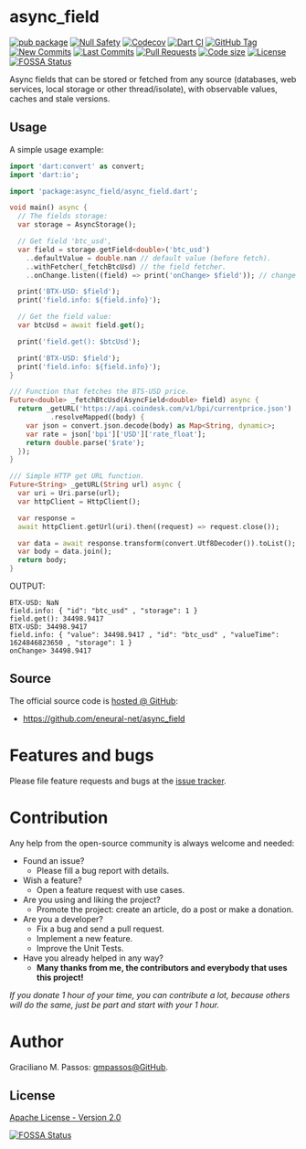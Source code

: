 # async_field

[![pub package](https://img.shields.io/pub/v/async_field.svg?logo=dart&logoColor=00b9fc)](https://pub.dev/packages/async_field)
[![Null Safety](https://img.shields.io/badge/null-safety-brightgreen)](https://dart.dev/null-safety)
[![Codecov](https://img.shields.io/codecov/c/github/eneural-net/async_field)](https://app.codecov.io/gh/eneural-net/async_field)
[![Dart CI](https://github.com/eneural-net/async_field/actions/workflows/dart.yml/badge.svg)](https://github.com/eneural-net/async_field/actions/workflows/dart.yml)
[![GitHub Tag](https://img.shields.io/github/v/tag/eneural-net/async_field?logo=git&logoColor=white)](https://github.com/eneural-net/async_field/releases)
[![New Commits](https://img.shields.io/github/commits-since/eneural-net/async_field/latest?logo=git&logoColor=white)](https://github.com/eneural-net/async_field/network)
[![Last Commits](https://img.shields.io/github/last-commit/eneural-net/async_field?logo=git&logoColor=white)](https://github.com/eneural-net/async_field/commits/master)
[![Pull Requests](https://img.shields.io/github/issues-pr/eneural-net/async_field?logo=github&logoColor=white)](https://github.com/eneural-net/async_field/pulls)
[![Code size](https://img.shields.io/github/languages/code-size/eneural-net/async_field?logo=github&logoColor=white)](https://github.com/eneural-net/async_field)
[![License](https://img.shields.io/github/license/eneural-net/async_field?logo=open-source-initiative&logoColor=green)](https://github.com/eneural-net/async_field/blob/master/LICENSE)
[![FOSSA Status](https://app.fossa.com/api/projects/git%2Bgithub.com%2Feneural-net%2Fasync_field.svg?type=shield)](https://app.fossa.com/projects/git%2Bgithub.com%2Feneural-net%2Fasync_field?ref=badge_shield)

Async fields that can be stored or fetched from any source (databases, web services, local storage or other thread/isolate), with observable values, caches and stale versions.

## Usage


A simple usage example:

```dart
import 'dart:convert' as convert;
import 'dart:io';

import 'package:async_field/async_field.dart';

void main() async {
  // The fields storage:
  var storage = AsyncStorage();

  // Get field 'btc_usd',
  var field = storage.getField<double>('btc_usd')
    ..defaultValue = double.nan // default value (before fetch).
    ..withFetcher(_fetchBtcUsd) // the field fetcher.
    ..onChange.listen((field) => print('onChange> $field')); // change listener.

  print('BTX-USD: $field');
  print('field.info: ${field.info}');

  // Get the field value:
  var btcUsd = await field.get();

  print('field.get(): $btcUsd');

  print('BTX-USD: $field');
  print('field.info: ${field.info}');
}

/// Function that fetches the BTS-USD price.
Future<double> _fetchBtcUsd(AsyncField<double> field) async {
  return _getURL('https://api.coindesk.com/v1/bpi/currentprice.json')
          .resolveMapped((body) {
    var json = convert.json.decode(body) as Map<String, dynamic>;
    var rate = json['bpi']['USD']['rate_float'];
    return double.parse('$rate');
  });
}

/// Simple HTTP get URL function.
Future<String> _getURL(String url) async {
  var uri = Uri.parse(url);
  var httpClient = HttpClient();

  var response =
  await httpClient.getUrl(uri).then((request) => request.close());

  var data = await response.transform(convert.Utf8Decoder()).toList();
  var body = data.join();
  return body;
}
```

OUTPUT:

```text
BTX-USD: NaN
field.info: { "id": "btc_usd" , "storage": 1 }
field.get(): 34498.9417
BTX-USD: 34498.9417
field.info: { "value": 34498.9417 , "id": "btc_usd" , "valueTime": 1624846823650 , "storage": 1 }
onChange> 34498.9417
```

## Source

The official source code is [hosted @ GitHub][github_async_field]:

- https://github.com/eneural-net/async_field

[github_async_field]: https://github.com/eneural-net/async_field

# Features and bugs

Please file feature requests and bugs at the [issue tracker][tracker].

# Contribution

Any help from the open-source community is always welcome and needed:

- Found an issue?
    - Please fill a bug report with details.
- Wish a feature?
    - Open a feature request with use cases.
- Are you using and liking the project?
    - Promote the project: create an article, do a post or make a donation.
- Are you a developer?
    - Fix a bug and send a pull request.
    - Implement a new feature.
    - Improve the Unit Tests.
- Have you already helped in any way?
    - **Many thanks from me, the contributors and everybody that uses this project!**

*If you donate 1 hour of your time, you can contribute a lot,
because others will do the same, just be part and start with your 1 hour.*

[tracker]: https://github.com/eneural-net/async_field/issues

# Author

Graciliano M. Passos: [gmpassos@GitHub][github].

[github]: https://github.com/gmpassos

## License

[Apache License - Version 2.0][apache_license]

[apache_license]: https://www.apache.org/licenses/LICENSE-2.0.txt

[![FOSSA Status](https://app.fossa.com/api/projects/git%2Bgithub.com%2Feneural-net%2Fasync_field.svg?type=large)](https://app.fossa.com/projects/git%2Bgithub.com%2Feneural-net%2Fasync_field?ref=badge_large)